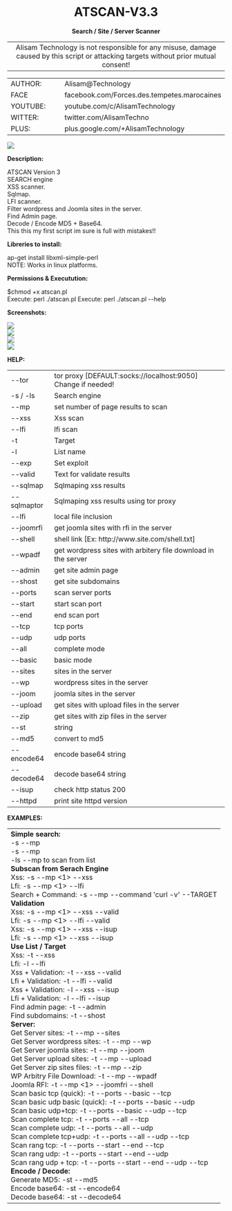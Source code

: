 <h1 align="center">ATSCAN-V3.3</h1>
<p align="center"> <b>Search / Site / Server Scanner </b></p>
<center>
<table border="0" cellpadding="0" cellspacing="2" width="100%px">
  <tr>
    <td align="center">Alisam Technology is not responsible for any misuse, damage caused by this script or attacking targets without prior mutual consent!</td>
  </tr>
</table>
</center>
<table border="0" cellpadding="0" cellspacing="2" width="100%px">
  <tr>
    <td width="30%">AUTHOR:</td><td>Alisam@Technology</td>
  </tr>
  <tr>
    <td width="30%">FACE</td><td>facebook.com/Forces.des.tempetes.marocaines</td>
  </tr>
  <tr>
    <td width="30%">YOUTUBE:</td><td>youtube.com/c/AlisamTechnology</td>
  </tr>
  <tr>
    <td width="30%">WITTER:</td><td>twitter.com/AlisamTechno</td>
  </tr>
  <tr>
    <td width="30%">PLUS:</td><td>plus.google.com/+AlisamTechnology</td>
  </tr>
</table>

<img src="http://i.imgur.com/YxpXOx5.png" />
<p> <b>Description: </b></p>
ATSCAN Version 3 <br /> SEARCH engine <br />XSS scanner. <br /> Sqlmap. <br /> LFI scanner.<br /> Filter wordpress and Joomla sites in the server. <br />Find Admin page.<br /> Decode / Encode MD5 + Base64. <br />This this my first script im sure is full with mistakes!! 

<p> <b>Libreries to install: </b></p>
ap-get install libxml-simple-perl <br />
NOTE: Works in linux platforms.

<p> <b>Permissions & Executution: </b></p>
$chmod +x atscan.pl </br>
Execute: perl ./atscan.pl
Execute: perl ./atscan.pl --help

<p> <b>Screenshots: </b></p>
<img src="http://i.imgur.com/kAHDYnd.jpg" /><br />
<img src="http://i.imgur.com/atgEOXR.jpg" /><br />
<img src="http://i.imgur.com/dgvdZ6O.jpg" /><br />
<img src="http://i.imgur.com/U1TA0iM.jpg" /><br />

<p> <b>HELP: </b></p>
<table cellpadding="0" cellspacing="2" border="0">
  <tr>
    <td width="20%">--tor</td>
    <td>tor proxy [DEFAULT:socks://localhost:9050] Change if needed!</td>
  </tr>
  
  <tr>
    <td width="20%">-s / -ls</td>
    <td>Search engine</td>
  </tr>
  
  <tr>
    <td width="20%">--mp</td>
    <td>set number of page results to scan</td>
  </tr>
  
  <tr>
    <td width="20%">--xss</td>
    <td>Xss scan</td>
  </tr>
  
  
  <tr>
    <td width="20%">--lfi</td>
    <td>lfi scan</td>
  </tr>
  
  <tr>
    <td width="20%">-t</td>
    <td>Target</td>
  </tr>
  <tr>
    <td width="20%">-l</td>
    <td>List name</td>
  </tr>
  <tr>
    <td width="20%">--exp</td>
    <td>Set exploit</td>
  </tr>
  <tr>
    <td width="20%">--valid</td>
    <td>Text for validate results</td>
  </tr>
  <tr>
    <td width="20%">--sqlmap</td>
    <td>Sqlmaping xss results</td>
  </tr>
  <tr>
    <td width="20%">--sqlmaptor</td>
    <td>Sqlmaping xss results using tor proxy</td>
  </tr>
  <tr>
    <td width="20%">--lfi</td>
    <td>local file inclusion</td>
  </tr>
  <tr>
    <td width="20%">--joomrfi</td>
    <td>get joomla sites with rfi in the server</td>
  </tr>
  <tr>
    <td width="20%">--shell</td>
    <td>shell link [Ex: http://www.site.com/shell.txt]</td>
  </tr>
  <tr>
    <td width="20%">--wpadf</td>
    <td>get wordpress sites with arbitery file download in the server</td>
  </tr>
  <tr>
    <td width="20%">--admin</td>
    <td>get site admin page</td>
  </tr>
  <tr>
    <td width="20%">--shost</td>
    <td>get site subdomains</td>
  </tr>
  <tr>
    <td width="20%">--ports</td>
    <td>scan server ports</td>
  </tr>
  <tr>
    <td width="20%">--start</td>
    <td>start scan port</td>
  </tr>
  <tr>
    <td width="20%">--end</td>
    <td>end scan port</td>
  </tr>
  <tr>
    <td width="20%">--tcp</td>
    <td>tcp ports</td>
  </tr>
  <tr>
    <td width="20%">--udp</td>
    <td>udp ports</td>
  </tr>
  <tr>
    <td width="20%">--all</td>
    <td>complete mode</td>
  </tr>
  <tr>
    <td width="20%">--basic</td>
    <td>basic mode</td>
  </tr>
  <tr>
    <td width="20%">--sites</td>
    <td>sites in the server</td>
  </tr>
  <tr>
    <td width="20%">--wp</td>
    <td>wordpress sites in the server</td>
  </tr>
  <tr>
    <td width="20%">--joom</td>
    <td>joomla sites in the server</td>
  </tr>
  <tr>
    <td width="20%">--upload</td>
    <td>get sites with upload files in the server</td>
  </tr>
  <tr>
    <td width="20%">--zip</td>
    <td>get sites with zip files in the server</td>
  </tr>
  <tr>
    <td width="20%">--st</td>
    <td>string</td>
  </tr>
  <tr>
    <td width="20%">--md5</td>
    <td>convert to md5</td>
  </tr>
  <tr>
    <td width="20%">--encode64</td>
    <td>encode base64 string</td>
  </tr>
  <tr>
    <td width="20%">--decode64</td>
    <td>decode base64 string</td>
  </tr>
  <tr>
    <td width="20%">--isup</td>
    <td>check http status 200</td>
  </tr>
  <tr>
    <td width="20%">--httpd</td>
    <td>print site httpd version</td>
  </tr>
</table>
<p> <b>EXAMPLES: </b></p>
<table cellpadding="0" cellspacing="2" border="0">
  <tr>
    <td>
    <b>Simple search:</b><BR/>
    -s <dork> --mp <number of page results to scan><BR/>
    -s <dork1,dork2,dork3..> --mp <number of page results to scan><BR/> 
    -ls <dork.txt> --mp <number of page results to scan> to scan from list<BR/>
    <B>Subscan from Serach Engine</B><BR/>
    Xss: -s <dork> --mp <1> --xss<BR/>
    Lfi: -s <dork> --mp <1> --lfi<BR/>
    Search + Command: -s <dork> --mp <value> --command 'curl -v' --TARGET<BR/>
    <b>Validation</b><BR/>
    Xss: -s <dork> --mp <1> --xss --valid <txt><BR/>
    Lfi: -s <dork> --mp <1> --lfi --valid <txt><BR/>
    Xss: -s <dork> --mp <1> --xss --isup<BR/>
    Lfi: -s <dork> --mp <1> --xss --isup<BR/>
    <b>Use List / Target</b><BR/>
    Xss: -t <target> --xss<BR/>
    Lfi: -l <target> --lfi<BR/>
    Xss + Validation: -t <target> --xss --valid <txt><BR/>
    Lfi + Validation: -t <target> --lfi --valid <txt> <BR/>
    Xss + Validation: -l <list.txt> --xss --isup<BR/>
    Lfi + Validation: -l <list.txt> --lfi --isup <BR/>
    Find admin page: -t <target> --admin <BR/>
    Find subdomains: -t <target> --shost <BR/>
    <b>Server:  </b><BR/>
    Get Server sites: -t <ip> --mp <value> --sites <BR/>
    Get Server wordpress sites: -t <ip> --mp <value> --wp  <BR/>
    Get Server joomla sites: -t <ip> --mp <value> --joom  <BR/>
    Get Server upload sites: -t <ip> --mp <value> --upload  <BR/>
    Get Server zip sites files: -t <ip> --mp <value> --zip  <BR/>
    WP Arbitry File Download: -t <ip> --mp <value> --wpadf  <BR/>
    Joomla RFI: -t <ip> --mp <1> --joomfri --shell <shell link> <BR/>
    Scan basic tcp (quick): -t <ip> --ports --basic --tcp <BR/>
    Scan basic udp basic (quick): -t <ip> --ports --basic --udp <BR/>
    Scan basic udp+tcp: -t <ip> --ports --basic --udp --tcp <BR/>
    Scan complete tcp: -t <ip> --ports --all --tcp <BR/>
    Scan complete udp: -t <ip> --ports --all --udp <BR/>
    Scan complete tcp+udp: -t <ip> --ports --all --udp --tcp <BR/>
    Scan rang tcp: -t <ip> --ports --start --end --tcp <BR/>
    Scan rang udp: -t <ip> --ports --start --end --udp <BR/>
    Scan rang udp + tcp: -t <ip> --ports --start <value> --end <value> --udp --tcp <BR/>
    <b>Encode / Decode:  </b><BR/>
    Generate MD5: -st <string> --md5  <BR/>
    Encode base64: -st <string> --encode64  <BR/>
    Decode base64: -st <string> --decode64  <BR/>
    </td>
  </tr>
</table>


